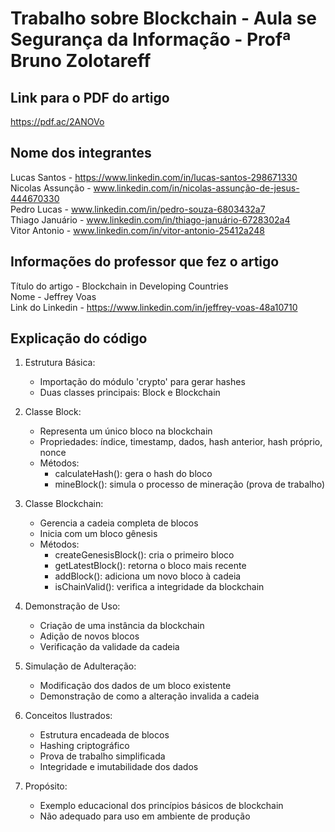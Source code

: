 # Trabalho sobre Blockchain - Aula se Segurança da Informação - Profª Bruno Zolotareff

## Link para o PDF do artigo
https://pdf.ac/2ANOVo

## Nome dos integrantes
Lucas Santos - https://www.linkedin.com/in/lucas-santos-298671330
<br/>Nicolas Assunção - www.linkedin.com/in/nicolas-assunção-de-jesus-444670330
<br/>Pedro Lucas - www.linkedin.com/in/pedro-souza-6803432a7
<br/>Thiago Januário - www.linkedin.com/in/thiago-januário-6728302a4
<br/>Vitor Antonio - www.linkedin.com/in/vitor-antonio-25412a248

## Informações do professor que fez o artigo
Título do artigo - Blockchain in Developing 
Countries
<br/>Nome - Jeffrey Voas
<br/>Link do Linkedin - https://www.linkedin.com/in/jeffrey-voas-48a10710

## Explicação do código 
1. Estrutura Básica:
   - Importação do módulo 'crypto' para gerar hashes
   - Duas classes principais: Block e Blockchain

2. Classe Block:
   - Representa um único bloco na blockchain
   - Propriedades: índice, timestamp, dados, hash anterior, hash próprio, nonce
   - Métodos:
     - calculateHash(): gera o hash do bloco
     - mineBlock(): simula o processo de mineração (prova de trabalho)

3. Classe Blockchain:
   - Gerencia a cadeia completa de blocos
   - Inicia com um bloco gênesis
   - Métodos:
     - createGenesisBlock(): cria o primeiro bloco
     - getLatestBlock(): retorna o bloco mais recente
     - addBlock(): adiciona um novo bloco à cadeia
     - isChainValid(): verifica a integridade da blockchain

4. Demonstração de Uso:
   - Criação de uma instância da blockchain
   - Adição de novos blocos
   - Verificação da validade da cadeia

5. Simulação de Adulteração:
   - Modificação dos dados de um bloco existente
   - Demonstração de como a alteração invalida a cadeia

6. Conceitos Ilustrados:
   - Estrutura encadeada de blocos
   - Hashing criptográfico
   - Prova de trabalho simplificada
   - Integridade e imutabilidade dos dados

7. Propósito:
   - Exemplo educacional dos princípios básicos de blockchain
   - Não adequado para uso em ambiente de produção
